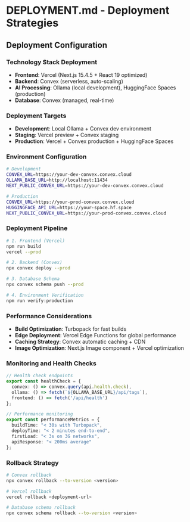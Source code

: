 # DEPLOYMENT.md - Deployment Strategies

## Deployment Configuration

### **Technology Stack Deployment**
- **Frontend**: Vercel (Next.js 15.4.5 + React 19 optimized)
- **Backend**: Convex (serverless, auto-scaling)
- **AI Processing**: Ollama (local development), HuggingFace Spaces (production)
- **Database**: Convex (managed, real-time)

### **Deployment Targets**
- **Development**: Local Ollama + Convex dev environment
- **Staging**: Vercel preview + Convex staging
- **Production**: Vercel + Convex production + HuggingFace Spaces

### **Environment Configuration**
```bash
# Development
CONVEX_URL=https://your-dev-convex.convex.cloud
OLLAMA_BASE_URL=http://localhost:11434
NEXT_PUBLIC_CONVEX_URL=https://your-dev-convex.convex.cloud

# Production
CONVEX_URL=https://your-prod-convex.convex.cloud
HUGGINGFACE_API_URL=https://your-space.hf.space
NEXT_PUBLIC_CONVEX_URL=https://your-prod-convex.convex.cloud
```

### **Deployment Pipeline**
```bash
# 1. Frontend (Vercel)
npm run build
vercel --prod

# 2. Backend (Convex)
npx convex deploy --prod

# 3. Database Schema
npx convex schema push --prod

# 4. Environment Verification
npm run verify:production
```

### **Performance Considerations**
- **Build Optimization**: Turbopack for fast builds
- **Edge Deployment**: Vercel Edge Functions for global performance
- **Caching Strategy**: Convex automatic caching + CDN
- **Image Optimization**: Next.js Image component + Vercel optimization

### **Monitoring and Health Checks**
```typescript
// Health check endpoints
export const healthCheck = {
  convex: () => convex.query(api.health.check),
  ollama: () => fetch(`${OLLAMA_BASE_URL}/api/tags`),
  frontend: () => fetch('/api/health')
};

// Performance monitoring
export const performanceMetrics = {
  buildTime: "< 30s with Turbopack",
  deployTime: "< 2 minutes end-to-end",
  firstLoad: "< 3s on 3G networks",
  apiResponse: "< 200ms average"
};
```

### **Rollback Strategy**
```bash
# Convex rollback
npx convex rollback --to-version <version>

# Vercel rollback
vercel rollback <deployment-url>

# Database schema rollback
npx convex schema rollback --to-version <version>
```